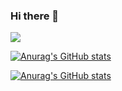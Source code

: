 ### Hi there 👋

<!--
**lovechung/lovechung** is a ✨ _special_ ✨ repository because its `README.md` (this file) appears on your GitHub profile.

Here are some ideas to get you started:

- 🔭 I’m currently working on ...
- 🌱 I’m currently learning ...
- 👯 I’m looking to collaborate on ...
- 🤔 I’m looking for help with ...
- 💬 Ask me about ...
- 📫 How to reach me: ...
- 😄 Pronouns: ...
- ⚡ Fun fact: ...
-->

![](https://komarev.com/ghpvc/?username=your-github-username&color=blue)

[![Anurag's GitHub stats](https://github-readme-stats.vercel.app/api?username=lovechung&count_private=true&show_icons=true&theme=dracula)](https://github.com/anuraghazra/github-readme-stats)

[![Anurag's GitHub stats](https://github-readme-stats.vercel.app/api/top-langs?username=lovechung&count_private=true&show_icons=true&theme=dracula&layout=compact)](https://github.com/anuraghazra/github-readme-stats)
